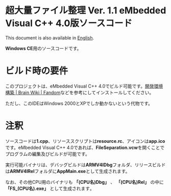 # 超大量ファイル整理 Ver. 1.1 eMbedded Visual C++ 4.0版ソースコード
This document is also available in [English](readme_en.md).

**Windows CE**用のソースコードです。

# ビルド時の要件
このプロジェクトは、eMbedded Visual C++ 4.0でビルド可能です。[開発環境構築 | Brain Wiki | Fandom](https://brain.fandom.com/ja/wiki/%E9%96%8B%E7%99%BA%E7%92%B0%E5%A2%83%E6%A7%8B%E7%AF%89)などを参考にしてインストールしてください。

ただし、このIDEはWindows 2000とXPでしか動かないという代物です。

# 注釈
ソースコードは**1.cpp**、リソーススクリプトは**resource.rc**、アイコンは**app.ico**です。eMbedded Visual C++ 4.0であれば、**FileSeparation.vcw**を開くことでプログラムの編集及びビルドが可能です。

実行可能バイナリは、デバッグビルドは**ARMV4IDbg**フォルダ、リリースビルドは**ARMV4IRel**フォルダに**AppMain.exe**として生成されます。

なお、その他CPU用のバイナリも **「(CPU名)Dbg」** 、 **「(CPU名)Rel」** の中に **「FS_(CPU名).exe」** として生成されます｡
